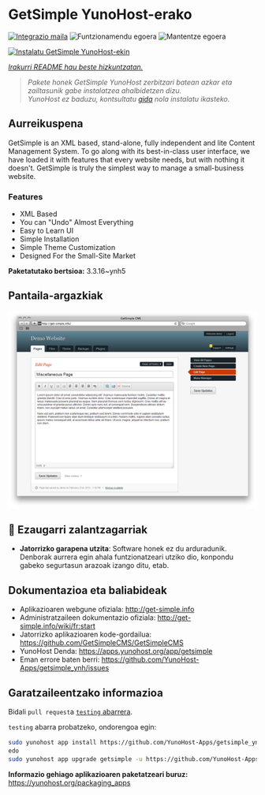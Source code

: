 <!--
Ohart ongi: README hau automatikoki sortu da <https://github.com/YunoHost/apps/tree/master/tools/readme_generator>ri esker
EZ editatu eskuz.
-->

# GetSimple YunoHost-erako

[![Integrazio maila](https://dash.yunohost.org/integration/getsimple.svg)](https://ci-apps.yunohost.org/ci/apps/getsimple/) ![Funtzionamendu egoera](https://ci-apps.yunohost.org/ci/badges/getsimple.status.svg) ![Mantentze egoera](https://ci-apps.yunohost.org/ci/badges/getsimple.maintain.svg)

[![Instalatu GetSimple YunoHost-ekin](https://install-app.yunohost.org/install-with-yunohost.svg)](https://install-app.yunohost.org/?app=getsimple)

*[Irakurri README hau beste hizkuntzatan.](./ALL_README.md)*

> *Pakete honek GetSimple YunoHost zerbitzari batean azkar eta zailtasunik gabe instalatzea ahalbidetzen dizu.*  
> *YunoHost ez baduzu, kontsultatu [gida](https://yunohost.org/install) nola instalatu ikasteko.*

## Aurreikuspena

GetSimple is an XML based, stand-alone, fully independent and lite Content Management System. To go along with its best-in-class user interface, we have loaded it with features that every website needs, but with nothing it doesn't. GetSimple is truly the simplest way to manage a small-business website.

### Features

- XML Based
- You can "Undo" Almost Everything
- Easy to Learn UI
- Simple Installation
- Simple Theme Customization
- Designed For the Small-Site Market

**Paketatutako bertsioa:** 3.3.16~ynh5

## Pantaila-argazkiak

![GetSimple(r)en pantaila-argazkia](./doc/screenshots/screenshot_editpage.png)

## :red_circle: Ezaugarri zalantzagarriak

- **Jatorrizko garapena utzita**: Software honek ez du arduradunik. Denborak aurrera egin ahala funtzionatzeari utziko dio, konpondu gabeko segurtasun arazoak izango ditu, etab.

## Dokumentazioa eta baliabideak

- Aplikazioaren webgune ofiziala: <http://get-simple.info>
- Administratzaileen dokumentazio ofiziala: <http://get-simple.info/wiki/fr:start>
- Jatorrizko aplikazioaren kode-gordailua: <https://github.com/GetSimpleCMS/GetSimpleCMS>
- YunoHost Denda: <https://apps.yunohost.org/app/getsimple>
- Eman errore baten berri: <https://github.com/YunoHost-Apps/getsimple_ynh/issues>

## Garatzaileentzako informazioa

Bidali `pull request`a [`testing` abarrera](https://github.com/YunoHost-Apps/getsimple_ynh/tree/testing).

`testing` abarra probatzeko, ondorengoa egin:

```bash
sudo yunohost app install https://github.com/YunoHost-Apps/getsimple_ynh/tree/testing --debug
edo
sudo yunohost app upgrade getsimple -u https://github.com/YunoHost-Apps/getsimple_ynh/tree/testing --debug
```

**Informazio gehiago aplikazioaren paketatzeari buruz:** <https://yunohost.org/packaging_apps>

